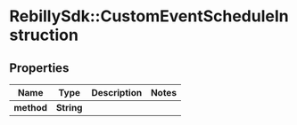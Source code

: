 # RebillySdk::CustomEventScheduleInstruction

## Properties
Name | Type | Description | Notes
------------ | ------------- | ------------- | -------------
**method** | **String** |  | 


